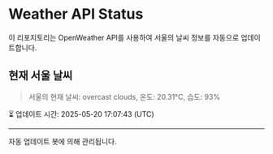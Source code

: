 
# Weather API Status

이 리포지토리는 OpenWeather API를 사용하여 서울의 날씨 정보를 자동으로 업데이트합니다.

## 현재 서울 날씨
> 서울의 현재 날씨: overcast clouds, 온도: 20.31°C, 습도: 93%

⏳ 업데이트 시간: 2025-05-20 17:07:43 (UTC)

---
자동 업데이트 봇에 의해 관리됩니다.
